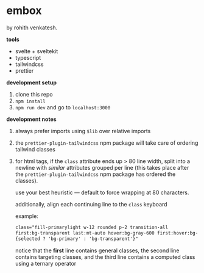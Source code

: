 # embox

by rohith venkatesh.

**tools**

- svelte + sveltekit
- typescript
- tailwindcss
- prettier

**development setup**

1. clone this repo
2. `npm install`
3. `npm run dev` and go to `localhost:3000`

**development notes**

1. always prefer imports using `$lib` over relative imports

2. the `prettier-plugin-tailwindcss` npm package will take care of ordering tailwind classes

3. for html tags, if the `class` attribute ends up > 80 line width, split into a newline with _similar_ attributes grouped per line (this takes place after the `prettier-plugin-tailwindcss` npm package has ordered the classes). 

    use your best heuristic — default to force wrapping at 80 characters.

    additionally, align each continuing line to the `class` keyboard

    example:

    ```html
    class="fill-primarylight w-12 rounded p-2 transition-all 
    first:bg-transparent last:mt-auto hover:bg-gray-600 first:hover:bg-transparent 
    {selected ? 'bg-primary' : 'bg-transparent'}"
    ```
    
    notice that the **first** line contains general classes, the second line contains targeting classes, and the third line contains a computed class using a ternary operator
